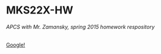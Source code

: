 # MKS22X-HW
<h6>APCS with Mr. Zamansky, spring 2015 homework respository</h6>

[Google!](http://google.com)
